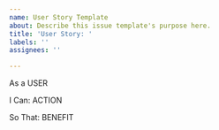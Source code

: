 ```yaml
---
name: User Story Template
about: Describe this issue template's purpose here.
title: 'User Story: '
labels: ''
assignees: ''

---
```


As a USER

I Can: ACTION

So That: BENEFIT
